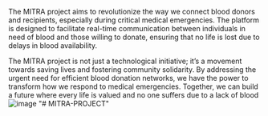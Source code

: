 The MITRA project aims to revolutionize the way we connect blood donors and recipients, especially during critical medical emergencies. The platform is designed to facilitate real-time communication between individuals in need of blood and those willing to donate, ensuring that no life is lost due to delays in blood availability.

The MITRA project is not just a technological initiative; it’s a movement towards saving lives and fostering community solidarity. By addressing the urgent need for efficient blood donation networks, we have the power to transform how we respond to medical emergencies. Together, we can build a future where every life is valued and no one suffers due to a lack of blood![image](https://github.com/user-attachments/assets/6aa09d77-f947-441c-a784-fb96cf2ca50c)
"# MITRA-PROJECT" 
